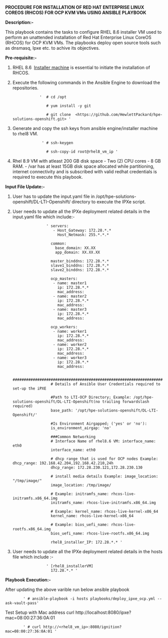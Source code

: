 **PROCEDURE FOR  INSTALLATION OF RED HAT ENTERPRISE LINUX COREOS (RHCOS) FOR OCP KVM VMs USING ANSIBLE PLAYBOOK**

**Description:-**

  This playbook contains the tasks to configure RHEL 8.6 installer VM used to perform an unattended installation of Red Hat Enterprise Linux CoreOS (RHCOS) for OCP KVM VMs. The playbooks deploy open source tools such as dnsmasq, Ipxe etc. to achive its objectives.

**Pre-requisite:-**

1. RHEL 8.6  [Installer machine](https://github.com/HewlettPackard/hpe-solutions-openshift/blob/master/DL-LTI-Openshift/Readme.md "https://github.com/HewlettPackard/hpe-solutions-openshift/blob/master/DL-LTI-Openshift/Readme.md") is essential to initiate the installation of RHCOS.

2. Execute the following commands in the Ansible Engine to download the repositories.

                   '  # cd /opt

                      # yum install -y git

                      # git clone  <https://github.com/HewlettPackard/hpe-solutions-openshift.git> '

3. Generate and copy the ssh keys from ansible engine/installer machine to rhel8 VM.

                    ' # ssh-keygen 

                      # ssh-copy-id root@rhel8_vm_ip '

4. Rhel 8.9 VM with atleast 200 GB disk space - Two (2) CPU cores - 8 GB RAM. - /var has at least 15GB disk space allocated while partitioning, internet connectivity and is subscribed with valid redhat credentials is required to execute this playbook.

**Input File Update:-**

1. User has to update the input.yaml file in /opt/hpe-solutions-openshift/DL-LTI-Openshift/ directory to execute the IPXe script.
2. User needs to update all the IPXe deployment related details in the input.yaml file which include:-

                      ' servers:
                         - Host_Gateway: 172.28.*.*
                           Host_Netmask: 255.*.*.*

                        common:
                          base_domain: XX.XX
                          app_domain: XX.XX.XX

                        master_binddns: 172.28.*.*
                        slave1_binddns: 172.28.*.*
                        slave2_binddns: 172.28.*.*

                        ocp_masters:
                         - name: master1
                           ip: 172.28.*.*
                           mac_address:
                         - name: master2
                           ip: 172.28.*.*
                           mac_address:
                         - name: master3
                           ip: 172.28.*.*
                           mac_address:

                        ocp_workers:
                         - name: worker1
                           ip: 172.28.*.*
                           mac_address:
                         - name: worker2
                           ip: 172.28.*.*
                           mac_address:
                         - name: worker3
                           ip: 172.28.*.*
                           mac_address: 

                        #####################################################################
                        # Details of Ansible User Credentials required to set-up the iPXE

                        #Path to LTI-OCP Directory; Example: /opt/hpe-solutions-openshift/DL-LTI-Openshift(no trailing forwardslash required)
                        base_path: '/opt/hpe-solutions-openshift/DL-LTI-Openshift/'

                        #Is Environment Airgapped; ('yes' or 'no'):
                        is_environment_airgap: 'no'

                        ###Common Networking
                        # Interface Name of rhel8.6 VM: interface_name: eth0
                        interface_name: eth0

                        # dhcp range that is used for OCP nodes Example: dhcp_range: 192.168.42.204,192.168.42.210,24h
                        dhcp_range: 172.28.230.121,172.28.230.130

                        # install media details Example: image_location: "/tmp/image/"
                        image_location: /tmp/image/

                        # Example: initramfs_name: rhcos-live-initramfs.x86_64.img
                        initramfs_name: rhcos-live-initramfs.x86_64.img

                        # Example: kernel_name: rhcos-live-kernel-x86_64
                        kernel_name: rhcos-live-kernel-x86_64

                        # Example: bios_uefi_name: rhcos-live-rootfs.x86_64.img
                        bios_uefi_name: rhcos-live-rootfs.x86_64.img

                        rhel8_installer_IP: 172.28.*.* '

3. User needs to update all the IPXe deployment related details in the hosts file which include :-
                     
                      ' [rhel8_installerVM]
                        172.28.*.* '

**Playbook Execution:-**

After updating the above varible run below ansible playbook

            ' # ansible-playbook -i hosts playbooks/deploy_ipxe_ocp.yml --ask-vault-pass'

Test Setup with Mac address curl http://localhost:8080/ipxe?mac=08:00:27:36:0A:01

            ' # curl http://<rhel8_vm_ip>:8080/ignition?mac=08:00:27:36:0A:01 '


